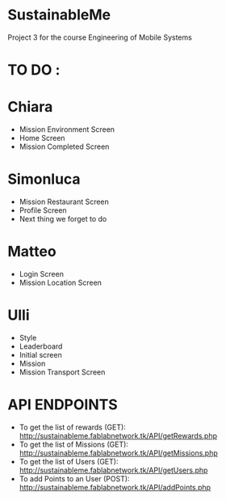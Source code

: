 # SustainableMe
Project 3 for the course Engineering of Mobile Systems

# TO DO :

# Chiara
- Mission Environment Screen
- Home Screen
- Mission Completed Screen

# Simonluca
- Mission Restaurant Screen
- Profile Screen
- Next thing we forget to do

# Matteo
- Login Screen
- Mission Location Screen

# Ulli
- Style
- Leaderboard
- Initial screen
- Mission
- Mission Transport Screen


# API ENDPOINTS
- To get the list of rewards (GET): http://sustainableme.fablabnetwork.tk/API/getRewards.php
- To get the list of Missions (GET): http://sustainableme.fablabnetwork.tk/API/getMissions.php
- To get the list of Users (GET): http://sustainableme.fablabnetwork.tk/API/getUsers.php
- To add Points to an User (POST): http://sustainableme.fablabnetwork.tk/API/addPoints.php
